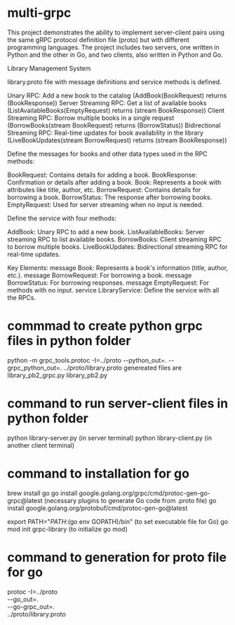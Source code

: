 # multi-grpc

This project demonstrates the ability to implement server-client pairs using the same gRPC protocol definition file (proto) but with different programming languages. The project includes two servers, one written in Python and the other in Go, and two clients, also written in Python and Go.

Library Management System

library.proto file with message definitions and service methods is defined.

Unary RPC: Add a new book to the catalog (AddBook(BookRequest) returns (BookResponse))
Server Streaming RPC: Get a list of available books (ListAvailableBooks(EmptyRequest) returns (stream BookResponse))
Client Streaming RPC: Borrow multiple books in a single request (BorrowBooks(stream BookRequest) returns (BorrowStatus))
Bidirectional Streaming RPC: Real-time updates for book availability
in the library (LiveBookUpdates(stream BorrowRequest) returns (stream BookResponse))

Define the messages for books and other data types used in the RPC methods:

BookRequest: Contains details for adding a book.
BookResponse: Confirmation or details after adding a book.
Book: Represents a book with attributes like title, author, etc.
BorrowRequest: Contains details for borrowing a book.
BorrowStatus: The response after borrowing books.
EmptyRequest: Used for server streaming when no input is needed.

Define the service with four methods:

AddBook: Unary RPC to add a new book.
ListAvailableBooks: Server streaming RPC to list available books.
BorrowBooks: Client streaming RPC to borrow multiple books.
LiveBookUpdates: Bidirectional streaming RPC for real-time updates.

Key Elements:
message Book: Represents a book's information (title, author, etc.).
message BorrowRequest: For borrowing a book.
message BorrowStatus: For borrowing responses.
message EmptyRequest: For methods with no input.
service LibraryService: Define the service with all the RPCs.

# commmad to create python grpc files in python folder

python -m grpc_tools.protoc -I=../proto --python_out=. --grpc_python_out=. ../proto/library.proto
genereated files are
library_pb2_grpc.py
library_pb2.py

# command to run server-client files in python folder

python library-server.py (in server terminal)
python library-client.py (in another client terminal)

# command to installation for go

brew install go
go install google.golang.org/grpc/cmd/protoc-gen-go-grpc@latest (necessary plugins to generate Go code from .proto file)
go install google.golang.org/protobuf/cmd/protoc-gen-go@latest

export PATH="$PATH:$(go env GOPATH)/bin" (to set executable file for Go)
go mod init grpc-library (to initialize go mod)

# command to generation for proto file for go

protoc -I=../proto \
 --go_out=. \
 --go-grpc_out=. \
 ../proto/library.proto
